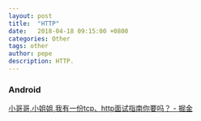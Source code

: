 ```yaml
---
layout: post
title:  "HTTP"
date:   2018-04-18 09:15:00 +0800
categories: Other
tags: other
author: pepe
description: HTTP.
---
```


### Android

[小哥哥,小姐姐,我有一份tcp、http面试指南你要吗？ - 掘金](https://juejin.im/post/5ad4094e6fb9a028d7011069)



